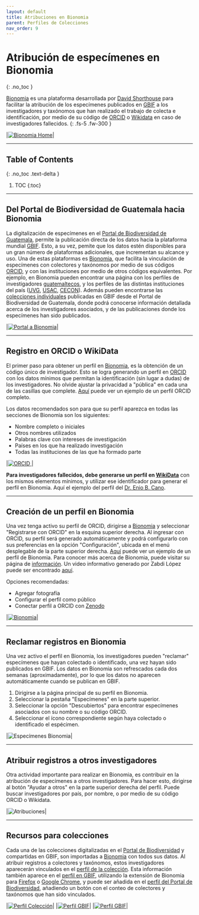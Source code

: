 ```yaml
---
layout: default
title: Atribuciones en Bionomia
parent: Perfiles de Colecciones 
nav_order: 9
---
```



# Atribución de especímenes en Bionomia
{: .no_toc }

[Bionomia](https://es.bionomia.net) es una plataforma desarrollada por [David Shorthouse](https://biss.pensoft.net/article/59167/) para facilitar la atribución de los especímenes publicados en [GBIF](https://gbif.org) a los investigadores y taxónomos que han realizado el trabajo de colecta e identificación, por medio de su código de [ORCID](https://orcid.org) o [Wikidata](https://wikidata.org) en caso de investigadores fallecidos. 
{: .fs-5 .fw-300 }

|[<img src="https://github.com/GuatemalaPortal/guatemalaportal.github.io/blob/main/static/BionomiaHome.jpg?raw=true" alt="Bionomia Home">](https://es.bionomia.net/)|

---

## Table of Contents
{: .no_toc .text-delta }

1. TOC
{:toc}

---

## Del Portal de Biodiversidad de Guatemala hacia Bionomia

La digitalización de especímenes en el [Portal de Biodiversidad de Guatemala](https://biodiversidad.gt), permite la publicación directa de los datos hacia la plataforma mundial [GBIF](https://guatemalaportal.github.io/docs/colecciones/gbif/publicar). Esto, a su vez, pemite que los datos estén disponibles para un gran número de plataformas adicionales, que incrementan su alcance y uso. Una de estas plataformas es [Bionomia](https://es.bionomia.net), que facilita la vinculación de especímenes con colectores y taxónomos por medio de sus códigos [ORCID](https://orcid.org), y con las instituciones por medio de otros códigos equivalentes. Por ejemplo, en Bionomia pueden encontrar una página con los perfiles de investigadores [guatemaltecos](https://es.bionomia.net/country/GT), y los perfiles de las distintas instituciones del país ([UVG](https://es.bionomia.net/organization/Q7894349), [USAC](https://es.bionomia.net/organization/Q607331), [CECON](https://es.bionomia.net/organization/299615)). Además pueden encontrarse las [colecciones individuales](https://es.bionomia.net/dataset/624ffcb0-3723-4b6f-9039-eea2e1ef82e2) publicadas en GBIF desde el Portal de Biodiversidad de Guatemala, donde podrá conocerse información detallada acerca de los investigadores asociados, y de las publicaciones donde los especímenes han sido publicados. 

|[<img src="https://github.com/GuatemalaPortal/guatemalaportal.github.io/blob/main/static/portal/Bionomia.jpg?raw=true" alt="Portal a Bionomia">](https://es.bionomia.net/)|

---

## Registro en ORCID o WikiData

El primer paso para obtener un perfil en [Bionomia](https://es.bionomia.net), es la obtención de un código único de investigador. Esto se logra generando un perfil en [ORCID](https://orcid.org) con los datos mínimos que permitan la identificación (sin lugar a dudas) de los investigadores. No olvide ajustar la privacidad a "pública" en cada una de las casillas que complete. [Aquí](https://orcid.org/0000-0002-4098-5823) puede ver un ejemplo de un perfil ORCID completo. 

Los datos recomendados son para que su perfil aparezca en todas las secciones de Bionomia son los siguientes: 
- Nombre completo o iniciales 
- Otros nombres utilizados
- Palabras clave con intereses de investigación
- Países en los que ha realizado investigación
- Todas las instituciones de las que ha formado parte

|[<img src="https://github.com/GuatemalaPortal/guatemalaportal.github.io/blob/main/static/Orcid2.jpg?raw=true" alt="ORCID">
](https://www.orcid.org)|

**Para investigadores fallecidos, debe generarse un perfil en [WikiData](https://www.wikidata.org/wiki/Wikidata:Main_Page)** con los mismos elementos mínimos, y utilizar ese identificador para generar el perfil en Bionomia. Aquí el ejemplo del perfil del [Dr. Enio B. Cano](https://www.wikidata.org/wiki/Q42335752). 

---

## Creación de un perfil en Bionomia

Una vez tenga activo su perfil de ORCID, dirigirse a [Bionomia](https://es/bionomia.net) y seleccionar "Registrarse con ORCID" en la esquina superior derecha. Al ingresar con ORCID, su perfil será generado automáticamente y podrá configurarlo con sus preferencias en la opción "Configuración", ubicada en el menú desplegable de la parte superior derecha. [Aquí](https://es.bionomia.net/0000-0002-4098-5823) puede ver un ejemplo de un perfil de Bionomia. Para conocer más acerca de Bionomia, puede visitar su página de [información](https://es.bionomia.net/how-it-works). Un video informativo generado por Zabdi López puede ser encontrado [aquí](https://youtu.be/VYKSQi0OSD4).

Opciones recomendadas: 
- Agregar fotografía
- Configurar el perfil como público
- Conectar perfil a ORCID con [Zenodo](https://zenodo.org) 

|[<img src="https://github.com/GuatemalaPortal/guatemalaportal.github.io/blob/main/static/bionomia.jpg?raw=true" alt="Bionomia">](https://es.bionomia.net/0000-0002-4098-5823)|

---

## Reclamar registros en Bionomia 

Una vez activo el perfil en Bionomia, los investigadores pueden "reclamar" especímenes que hayan colectado o identificado, una vez hayan sido publicados en GBIF. Los datos en Bionomia son refrescados cada dos semanas (aproximadamente), por lo que los datos no aparecen automáticamente cuando se publican en GBIF. 

1. Dirigirse a la página principal de su perfil en Bionomia.
2. Seleccionar la pestaña "Especímenes" en la parte superior.
3. Seleccionar la opción "Descubiertos" para encontrar especímenes asociados con su nombre o su código ORCID.
4. Seleccionar el ícono correspondiente según haya colectado o identificado el espécimen. 

|<img src="https://github.com/GuatemalaPortal/guatemalaportal.github.io/blob/main/static/bionomiadisc.jpg?raw=true" alt="Especímenes Bionomia">|

---

## Atribuir registros a otros investigadores

Otra actividad importante para realizar en Bionomia, es contribuir en la atribución de especímenes a otros investigadores. Para hacer esto, dirigirse al botón "Ayudar a otros" en la parte superior derecha del perfil. Puede buscar investigadores por país, por nombre, o por medio de su código ORCID o Wikidata. 

|<img src="https://github.com/GuatemalaPortal/guatemalaportal.github.io/blob/main/static/atrib.jpg?raw=true" alt="Atribuciones">|

---

## Recursos para colecciones

Cada una de las colecciones digitalizadas en el [Portal de Biodiversidad](https://biodiversidad.gt) y compartidas en GBIF, son importadas a [Bionomia](https://es.bionomia.net) con todos sus datos. Al atribuir registros a colectores y taxónomos, estos investigadores aparecerán vinculados en el [perfil de la colección](https://bionomia.net/dataset/ceaa20a8-edc2-447b-ac95-b35e1111a02b). Esta información también aparece en el [perfil en GBIF](https://www.gbif.org/dataset/ceaa20a8-edc2-447b-ac95-b35e1111a02b), utilizando la extensión de Bionomia para [Firefox](https://addons.mozilla.org/es/firefox/addon/bionomia/) o [Google Chrome](https://chrome.google.com/webstore/detail/bionomia/aodffghldlgnmhbeflkmokghpncnldcn), y puede ser añadida en el [perfil del Portal de Biodiversidad](https://biodiversidad.gt/portal/collections/misc/collprofiles.php?collid=9), añadiendo un botón con el conteo de colectores y taxónomos que han sido vinculados.

|[<img src="https://github.com/GuatemalaPortal/guatemalaportal.github.io/blob/main/static/portal/Colecci%C3%B3nAves_Bionomia.jpg?raw=true" alt="Perfil Colección">](https://bionomia.net/dataset/ceaa20a8-edc2-447b-ac95-b35e1111a02b)|
|[<img src="https://github.com/GuatemalaPortal/guatemalaportal.github.io/blob/main/static/portal/Colecci%C3%B3nAves_GBIF2.jpg?raw=true" alt="Perfil GBIF">](https://www.gbif.org/dataset/ceaa20a8-edc2-447b-ac95-b35e1111a02b)|
|[<img src="https://github.com/GuatemalaPortal/guatemalaportal.github.io/blob/main/static/portal/Colecci%C3%B3nAves_Portal2.jpg?raw=true" alt="Perfil GBIF">](https://biodiversidad.gt/portal/collections/misc/collprofiles.php?collid=9)|
